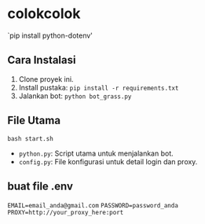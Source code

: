 # colokcolok


`pip install python-dotenv'

## Cara Instalasi
1. Clone proyek ini.
2. Install pustaka: `pip install -r requirements.txt`
3. Jalankan bot: `python bot_grass.py`

## File Utama
`bash start.sh`
- `python.py`: Script utama untuk menjalankan bot.
- `config.py`: File konfigurasi untuk detail login dan proxy.
## buat file .env
`EMAIL=email_anda@gmail.com`
`PASSWORD=password_anda`
`PROXY=http://your_proxy_here:port`

